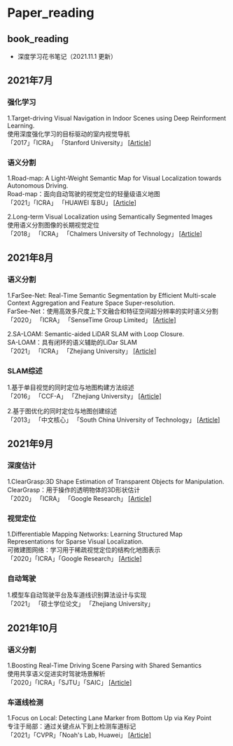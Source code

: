 # Paper_reading
## book_reading
* 深度学习花书笔记（2021.11.1 更新）


## 2021年7月
### 强化学习
1.Target-driving Visual Navigation in Indoor Scenes using Deep Reinforment Learning.  
    使用深度强化学习的目标驱动的室内视觉导航  
「2017」「ICRA」 「Stanford University」  [[Article](https://arxiv.org/abs/1609.05143)]  

### 语义分割
1.Road-map: A Light-Weight Semantic Map for Visual Localization towards Autonomous Driving.   
    Road-map：面向自动驾驶的视觉定位的轻量级语义地图  
「2021」「ICRA」 「HUAWEI 车BU」  [[Article](https://arxiv.org/abs/2106.02527)]

2.Long-term Visual Localization using Semantically Segmented Images  
    使用语义分割图像的长期视觉定位  
「2018」 「ICRA」 「Chalmers University of Technology」  [[Article]](http://www.liuxiao.org/wp-content/uploads/2018/08/Long-term-Visual-Localization-using-Semantically-Segmented-Images.pdf)

  
## 2021年8月
### 语义分割
1.FarSee-Net: Real-Time Semantic Segmentation by Efficient Multi-scale Context Aggregation and Feature Space Super-resolution.  
    FarSee-Net：使用高效多尺度上下文融合和特征空间超分辨率的实时语义分割  
「2020」 「ICRA」 「SenseTime Group Limited」  [[Article]](https://arxiv.org/abs/2003.03913)

2.SA-LOAM: Semantic-aided LiDAR SLAM with Loop Closure.  
    SA-LOAM：具有闭环的语义辅助的LiDar SLAM  
「2021」 「ICRA」 「Zhejiang University」  [[Article]](https://arxiv.org/abs/2106.11516)

### SLAM综述
1.基于单目视觉的同时定位与地图构建方法综述  
「2016」 「CCF-A」 「Zhejiang University」  [[Article]](http://www.cad.zju.edu.cn/home/gfzhang/projects/JCAD2016-SLAM-survey.pdf)

2.基于图优化的同时定位与地图创建综述  
「2013」 「中文核心」 「South China University of Technology」  [[Article]](http://robot.sia.cn/CN/10.3724/SP.J.1218.2013.00500)


## 2021年9月
### 深度估计
1.ClearGrasp:3D Shape Estimation of Transparent Objects for Manipulation.  
    ClearGrasp：用于操作的透明物体的3D形状估计  
「2020」 「ICRA」 「Google Research」  [[Article]](https://arxiv.org/abs/1910.02550)

### 视觉定位
1.Differentiable Mapping Networks: Learning Structured Map Representations for Sparse Visual Localization.  
    可微建图网络：学习用于稀疏视觉定位的结构化地图表示  
「2020」「ICRA」「Google Research」  [[Article]](https://arxiv.org/abs/2005.09530)  

### 自动驾驶
1.模型车自动驾驶平台及车道线识别算法设计与实现  
「2021」  「硕士学位论文」  「Zhejiang University」  


## 2021年10月
### 语义分割
1.Boosting Real-Time Driving Scene Parsing with Shared Semantics  
    使用共享语义促进实时驾驶场景解析  
「2020」「ICRA」「SJTU」「SAIC」   [[Article]](https://arxiv.org/pdf/1909.07038.pdf)

### 车道线检测
1.Focus on Local: Detecting Lane Marker from Bottom Up via Key Point  
    专注于局部：通过关键点从下到上检测车道标记  
「2021」「CVPR」「Noah's Lab, Huawei」   [[Article]](https://arxiv.org/pdf/2105.13680.pdf)  